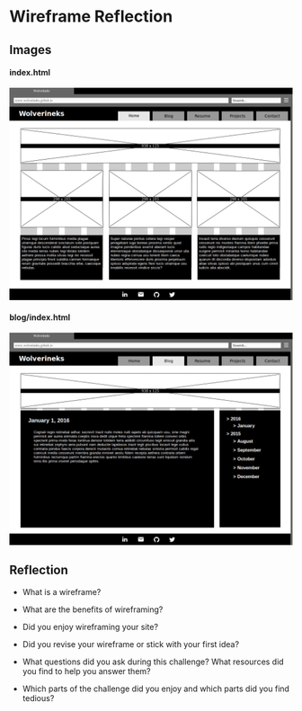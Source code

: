 # Wireframe Reflection
## Images
#### index.html 
![wireframe-index](imgs/wireframe-index.png)
#### blog/index.html
![wireframe-blog-index](imgs/wireframe-blog-index.png)
## Reflection
  * What is a wireframe?



  * What are the benefits of wireframing?



  * Did you enjoy wireframing your site?



  * Did you revise your wireframe or stick with your first idea?



  * What questions did you ask during this challenge? What resources did you find to help you answer them?



  * Which parts of the challenge did you enjoy and which parts did you find tedious?
